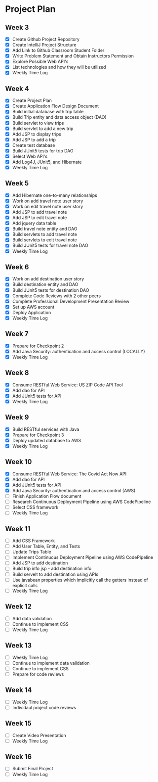 # Project Plan

##  Week 3
- [x] Create Github Project Repository
- [x] Create IntelliJ Project Structure
- [x] Add Link to Github Classroom Student Folder
- [x] Write Problem Statement and Obtain Instructors Permission
- [x] Explore Possible Web API's
- [X] List technologies and how they will be utilized
- [x] Weekly Time Log

##  Week 4
- [X] Create Project Plan
- [x] Create Application Flow Design Document
- [x] Build initial database with trip table 
- [x] Build Trip entity and data access object (DAO)
- [x] Build servlet to view trips
- [x] Build servlet to add a new trip
- [x] Add JSP to display trips
- [x] Add JSP to add a trip
- [x] Create test database
- [x] Build JUnit5 tests for trip DAO
- [x] Select Web API's
- [x] Add Log4J, JUnit5, and Hibernate
- [x] Weekly Time Log

##  Week 5
- [x] Add Hibernate one-to-many relationships
- [x] Work on add travel note user story
- [x] Work on edit travel note user story
- [x] Add JSP to add travel note
- [x] Add JSP to edit travel note
- [x] Add jquery data table
- [x] Build travel note entity and DAO
- [x] Build servlets to add travel note
- [x] Build servlets to edit travel note
- [x] Build JUnit5 tests for travel note DAO
- [x] Weekly Time Log

##  Week 6
- [x] Work on add destination user story
- [x] Build destination entity and DAO
- [x] Build JUnit5 tests for destination DAO
- [x] Complete Code Reviews with 2 other peers
- [x] Complete Professional Development Presentation Review 
- [x] Set up AWS account  
- [x] Deploy Application
- [x] Weekly Time Log

##  Week 7
- [x] Prepare for Checkpoint 2
- [x] Add Java Security: authentication and access control (LOCALLY)
- [x] Weekly Time Log

##  Week 8
- [x] Consume RESTful Web Service: US ZIP Code API Tool
- [x] Add dao for API
- [x] Add JUnit5 tests for API
- [x] Weekly Time Log

##  Week 9
- [x] Build RESTful services with Java
- [x] Prepare for Checkpoint 3
- [x] Deploy updated database to AWS
- [x] Weekly Time Log

##  Week 10
- [x] Consume RESTful Web Service: The Covid Act Now API
- [x] Add dao for API
- [x] Add JUnit5 tests for API
- [x] Add Java Security: authentication and access control (AWS)
- [ ] Finish Application Flow document
- [ ] Research Continuous Deployment Pipeline using AWS CodePipeline
- [ ] Select CSS framework
- [ ] Weekly Time Log

##  Week 11
- [ ] Add CSS Framework
- [ ] Add User Table, Entity, and Tests
- [ ] Update Trips Table
- [ ] Implement Continuous Deployment Pipeline using AWS CodePipeline
- [ ] Add JSP to add destination
- [ ] Build trip info jsp - add destination info
- [ ] Build servelt to add destination using APIs
- [ ] Use javabean properties which implicitly call the getters instead of explicit calls
- [ ] Weekly Time Log

##  Week 12
- [ ] Add data validation
- [ ] Continue to implement CSS
- [ ] Weekly Time Log

##  Week 13
- [ ] Weekly Time Log
- [ ] Continue to implement data validation
- [ ] Continue to implement CSS
- [ ] Prepare for code reviews

##  Week 14
- [ ] Weekly Time Log
- [ ] Individaul project code reviews

##  Week 15
- [ ] Create Video Presentation
- [ ] Weekly Time Log

##  Week 16
- [ ] Submit Final Project
- [ ] Weekly Time Log